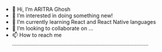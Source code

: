 - 👋 Hi, I’m ARITRA Ghosh
- 👀 I’m interested in doing something new!
- 🌱 I’m currently learning React and React Native languages
- 💞️ I’m looking to collaborate on ...
- 📫 How to reach me ..........................................................................................

<!---
aritraghosh02/aritraghosh02 is a ✨ special ✨ repository because its `README.md` (this file) appears on your GitHub profile.
You can click the Preview link to take a look at your changes.
--->

